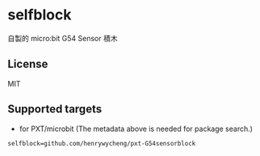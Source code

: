 # selfblock

自製的 micro:bit G54 Sensor 積木

## License

MIT

## Supported targets

* for PXT/microbit
(The metadata above is needed for package search.)

```package
selfblock=github.com/henrywycheng/pxt-G54sensorblock
```
